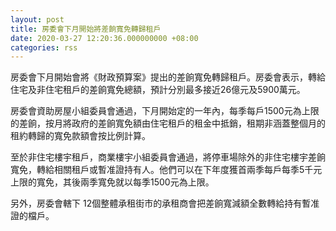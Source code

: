 ```yaml
---
layout: post
title: 房委會下月開始將差餉寬免轉歸租戶
date: 2020-03-27 12:20:36.000000000 +08:00
categories: rss
---
```


房委會下月開始會將《財政預算案》提出的差餉寬免轉歸租戶。房委會表示，轉給住宅及非住宅租戶的差餉寬免總額，預計分別最多接近26億元及5900萬元。
 
房委會資助房屋小組委員會通過，下月開始定的一年內，每季每戶1500元為上限的差餉，按月將政府的差餉寬免額由住宅租戶的租金中抵銷，租期非涵蓋整個月的租約轉歸的寬免款額會按比例計算。
 
至於非住宅樓宇租戶，商業樓宇小組委員會通過，將停車場除外的非住宅樓宇差餉寬免，轉給相關租戶或暫准證持有人。他們可以在下年度獲首兩季每戶每季5千元上限的寬免，其後兩季寬免就以每季1500元為上限。
 
另外，房委會轄下 12個整體承租街市的承租商會把差餉寬減額全數轉給持有暫准證的檔戶。
